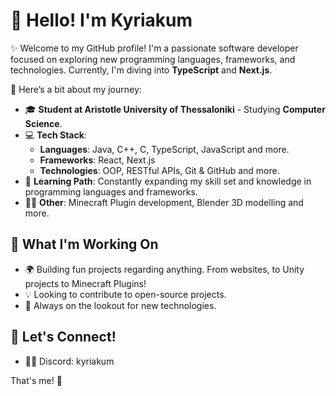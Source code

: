 # 👋 Hello! I'm Kyriakum

✨ Welcome to my GitHub profile! I'm a passionate software developer focused on exploring new programming languages, frameworks, and technologies. Currently, I'm diving into **TypeScript** and **Next.js**.

🌟 Here’s a bit about my journey:

- 🎓 **Student at Aristotle University of Thessaloniki** - Studying **Computer Science**.
- 💻 **Tech Stack**: 
  - **Languages**: Java, C++, C, TypeScript, JavaScript and more.
  - **Frameworks**: React, Next.js
  - **Technologies**: OOP, RESTful APIs, Git & GitHub and more.
- 🌱 **Learning Path**: Constantly expanding my skill set and knowledge in programming languages and frameworks.
- 🏋️‍♀️ **Other**: Minecraft Plugin development, Blender 3D modelling and more.

## 🚀 What I'm Working On

- 🌍 Building fun projects regarding anything. From websites, to Unity projects to Minecraft Plugins!
- 💡 Looking to contribute to open-source projects.
- 👀 Always on the lookout for new technologies.

## 💬 Let's Connect!

- 👨‍🚀 Discord: kyriakum

That's me! 🚀
